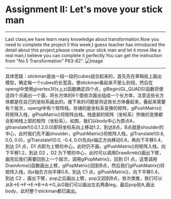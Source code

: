 # Assignment II: Let's move your stick man
*************************************************************
Last class,we have learn many knowledge about transformation.Now you need to complete the project II this week,I guess teacher has introduced the detail about this project,please create your stick man and let it move like a real man,I believe you can complete it perfectly.You can get the instruction from "No.5 Transformation" P63-82".
![image](https://github.com/ruange/stick-man/blob/master/stickman.gif)
*************************************************************
具体思路：stickman是由一段一段的cubes组合起来的，首先先在草稿纸上画出模型，确定每一个cubes的长宽高，使stickman看起来不那么别扭。然后在opengl中使用glvertex3f(x,y,z)函数确定四个点，glBegin(GL_QUADS)函数将使这四个点画出一个面，将长方体的6个面依次画出组成一个长方体，注意这些长方体都是在自己的坐标系画出的。接下来的问题是将这些长方体叠起来，叠起来需要有个层次，opengl中有个矩阵栈，存储的是坐标系变换的矩阵，glPushMatrix()将矩阵入栈，glPopMatrix()将矩阵出栈。栈底部的矩阵（坐标系）所做的变换都会影响栈上部的矩阵（坐标系）。如图，我们以body中心为原点A，gltranslatef(0.0,1.2,0.0)即将坐标系向上移动1.2，到达B点，B点就是shoulder的中心，此时我们先不画shoulder，glPushMatrix()将矩阵入栈，glTranslatef(0.8, 0.0, 0.0)，glTranslatef(0.0, -0.4, 0.0)先向x轴正方向移动0.8，再向下平移0.4，到达 D1 点，D1 点即为上臂的中心，此时仍不画，glPushMatrix()将矩阵入栈，向下平移1.2，到达 D2 ，D2 为下臂的中心，此时可以调用DrawArmb()画出下臂，画完后我们需要回到上一个层次，调用glPopMatrix()，回到 D1 点，这里调用DramArma()函数画出上臂，glPopMatrix()回到B点，然后我们glPushMatrix()将矩阵入栈，向x轴负方向平移0.8，到达 C1 点，glPushMatrix()，向下平移0.4，到达 C2 ，画出下臂，pop之后画出上臂，pop又回到B点，依次类推，我们可以从B->E->F->E->B->A->G,从G我们可以画出左右两条leg，最后pop到A,画出body，此时整个stickman都已画出。

